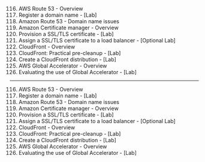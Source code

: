 116. AWS Route 53 - Overview
117. Register a domain name - [Lab]
118. Amazon Route 53 - Domain name issues
119. Amazon Certificate manager - Overview
120. Provision a SSL/TLS certificate - [Lab]
121. Assign a SSL/TLS certificate to a load balancer - [Optional Lab]
122. CloudFront - Overview
123. CloudFront: Practical pre-cleanup - [Lab]
124. Create a CloudFront distribution - [Lab]
125. AWS Global Accelerator - Overview
126. Evaluating the use of Global Accelerator - [Lab]

---

116. AWS Route 53 - Overview
117. Register a domain name - [Lab]
118. Amazon Route 53 - Domain name issues
119. Amazon Certificate manager - Overview
120. Provision a SSL/TLS certificate - [Lab]
121. Assign a SSL/TLS certificate to a load balancer - [Optional Lab]
122. CloudFront - Overview
123. CloudFront: Practical pre-cleanup - [Lab]
124. Create a CloudFront distribution - [Lab]
125. AWS Global Accelerator - Overview
126. Evaluating the use of Global Accelerator - [Lab]
